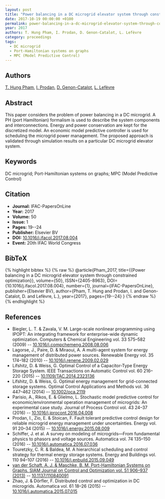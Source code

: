 ```yaml
---
layout: post
title: "Power balancing in a DC microgrid elevator system through constrained optimization"
date: 2017-10-19 00:00:00 +0100
permalink: power-balancing-in-a-dc-microgrid-elevator-system-through-constrained-optimization
year: 2017
authors: T. Hung Pham, I. Prodan, D. Genon-Catalot, L. Lefèvre
category: proceedings
tags:
  - DC microgrid
  - Port-Hamiltonian systems on graphs
  - MPC (Model Predictive Control)
---
```

 
## Authors
[T. Hung Pham](authors/thanh_hung_pham), [I. Prodan](authors/ionela_prodan), [D. Genon-Catalot](authors/denis_genon_catalot), [L. Lefèvre](authors/laurent_lefevre)
 
## Abstract
This paper considers the problem of power balancing in a DC microgrid. A PH (port Hamiltonian) formalism is used to describe the system components and interconnections. Energy and power conservation are kept for the discretized model. An economic model predictive controller is used for scheduling the microgrid power management. The proposed approach is validated through simulation results on a particular DC microgrid elevator system.
 
## Keywords
DC microgrid; Port-Hamiltonian systems on graphs; MPC (Model Predictive Control)
 
## Citation
- **Journal:** IFAC-PapersOnLine
- **Year:** 2017
- **Volume:** 50
- **Issue:** 1
- **Pages:** 19--24
- **Publisher:** Elsevier BV
- **DOI:** [10.1016/j.ifacol.2017.08.004](https://doi.org/10.1016/j.ifacol.2017.08.004)
- **Event:** 20th IFAC World Congress
 
## BibTeX
{% highlight bibtex %}
{% raw %}
@article{Pham_2017,
  title={{Power balancing in a DC microgrid elevator system through constrained optimization}},
  volume={50},
  ISSN={2405-8963},
  DOI={10.1016/j.ifacol.2017.08.004},
  number={1},
  journal={IFAC-PapersOnLine},
  publisher={Elsevier BV},
  author={Pham, T. Hung and Prodan, I. and Genon-Catalot, D. and Lefèvre, L.},
  year={2017},
  pages={19--24}
}
{% endraw %}
{% endhighlight %}
 
## References
- Biegler, L. T. & Zavala, V. M. Large-scale nonlinear programming using IPOPT: An integrating framework for enterprise-wide dynamic optimization. Computers &amp; Chemical Engineering vol. 33 575–582 (2009) -- [10.1016/j.compchemeng.2008.08.006](https://doi.org/10.1016/j.compchemeng.2008.08.006)
- Lagorse, J., Paire, D. & Miraoui, A. A multi-agent system for energy management of distributed power sources. Renewable Energy vol. 35 174–182 (2010) -- [10.1016/j.renene.2009.02.029](https://doi.org/10.1016/j.renene.2009.02.029)
- Lifshitz, D. & Weiss, G. Optimal Control of a Capacitor-Type Energy Storage System. IEEE Transactions on Automatic Control vol. 60 216–220 (2015) -- [10.1109/TAC.2014.2323136](https://doi.org/10.1109/TAC.2014.2323136)
- Lifshitz, D. & Weiss, G. Optimal energy management for grid-connected storage systems. Optimal Control Applications and Methods vol. 36 447–462 (2014) -- [10.1002/oca.2119](https://doi.org/10.1002/oca.2119)
- Parisio, A., Rikos, E. & Glielmo, L. Stochastic model predictive control for economic/environmental operation management of microgrids: An experimental case study. Journal of Process Control vol. 43 24–37 (2016) -- [10.1016/j.jprocont.2016.04.008](https://doi.org/10.1016/j.jprocont.2016.04.008)
- Prodan, I., Zio, E. & Stoican, F. Fault tolerant predictive control design for reliable microgrid energy management under uncertainties. Energy vol. 91 20–34 (2015) -- [10.1016/j.energy.2015.08.009](https://doi.org/10.1016/j.energy.2015.08.009)
- Schiffer, J. et al. A survey on modeling of microgrids—From fundamental physics to phasors and voltage sources. Automatica vol. 74 135–150 (2016) -- [10.1016/j.automatica.2016.07.036](https://doi.org/10.1016/j.automatica.2016.07.036)
- Touretzky, C. R. & Baldea, M. A hierarchical scheduling and control strategy for thermal energy storage systems. Energy and Buildings vol. 110 94–107 (2016) -- [10.1016/j.enbuild.2015.09.049](https://doi.org/10.1016/j.enbuild.2015.09.049)
- [van der Schaft, A. J. & Maschke, B. M. Port-Hamiltonian Systems on Graphs. SIAM Journal on Control and Optimization vol. 51 906–937 (2013)](port-hamiltonian-systems-on-graphs) -- [10.1137/110840091](https://doi.org/10.1137/110840091)
- Zhao, J. & Dörfler, F. Distributed control and optimization in DC microgrids. Automatica vol. 61 18–26 (2015) -- [10.1016/j.automatica.2015.07.015](https://doi.org/10.1016/j.automatica.2015.07.015)


